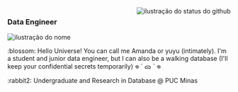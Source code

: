 <img align='right' src="https://github-readme-stats.vercel.app/api/top-langs/?username=amandacordeiro&layout=compact&show_icons=true&title_color=FFFFFF&text_color=FFFFFF&icon_color=660033&bg_color=000000&cache_seconds=2300" alt="ilustração do status do github">

### <strong>Data Engineer </strong>

<img src="https://img.shields.io/static/v1?label=Overview&message=intj - 22 - her&color=000000&style=for-the-badge&logo=GitHub" alt="ilustração do nome">
<p>:blossom: Hello Universe! You can call me Amanda or yuyu (intimately). I'm a student and junior data engineer, but I can also be a walking database (I'll keep your confidential secrets temporarily) 𖦹 ´ ᯅ ` 𖦹</p>

<p>:rabbit2: Undergraduate and Research in Database @ PUC Minas </p>
